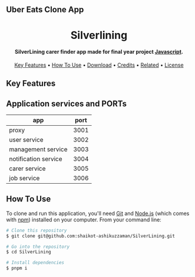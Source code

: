 ## Uber Eats Clone App

<h1 align="center">
  Silverlining
  <br>
</h1>

<h4 align="center">SilverLining carer finder app made for final year project <a href="http://electron.atom.io" target="_blank">Javascript</a>.</h4>


<p align="center">
  <a href="#key-features">Key Features</a> •
  <a href="#how-to-use">How To Use</a> •
  <a href="#download">Download</a> •
  <a href="#credits">Credits</a> •
  <a href="#related">Related</a> •
  <a href="#license">License</a>
</p>

## Key Features

## Application services and PORTs

| app    | port |
| -------- | ------- |
| proxy  |  3001    |
| user service | 3002     |
| management service    | 3003    |
| notification service    | 3004   |
| carer service    | 3005    |
| job service    | 3006    |

## How To Use

To clone and run this application, you'll need [Git](https://git-scm.com) and [Node.js](https://nodejs.org/en/download/) (which comes with [npm](http://npmjs.com)) installed on your computer. From your command line:

```bash
# Clone this repository
$ git clone git@github.com:shaikot-ashikuzzaman/SilverLining.git

# Go into the repository
$ cd SilverLining

# Install dependencies
$ pnpm i

```
